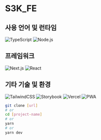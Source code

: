 <div>
  <h1>S3K_FE</h1>
</div>

## 사용 언어 및 런타임

![TypeScript](https://img.shields.io/badge/TypeScript-3178C6?style=for-the-badge&logo=typescript&logoColor=white)
![Node.js](https://img.shields.io/badge/Node.js-339933?style=for-the-badge&logo=node.js&logoColor=white)

## 프레임워크

![Next.js](https://img.shields.io/badge/Next.js-000000?style=for-the-badge&logo=next.js&logoColor=white)
![React](https://img.shields.io/badge/React-61DAFB?style=for-the-badge&logo=react&logoColor=black)

## 기타 기술 및 환경

![TailwindCSS](https://img.shields.io/badge/TailwindCSS-06B6D4?style=for-the-badge&logo=tailwindcss&logoColor=white)
![Storybook](https://img.shields.io/badge/Storybook-FF4785?style=for-the-badge&logo=storybook&logoColor=white)
![Vercel](https://img.shields.io/badge/Vercel-000000?style=for-the-badge&logo=vercel&logoColor=white)
![PWA](https://img.shields.io/badge/PWA-5A0FC8?style=for-the-badge&logo=pwa&logoColor=white)

```bash
git clone [url]
# or
cd [project-name]
# or
yarn
# or
yarn dev
```
